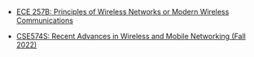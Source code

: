 
- [ECE 257B: Principles of Wireless Networks or Modern Wireless Communications](https://web.eng.ucsd.edu/~dineshb/ECE257B/index.html)

- [CSE574S: Recent Advances in Wireless and Mobile Networking (Fall 2022)](https://www.cse.wustl.edu/~jain/cse574-22/)